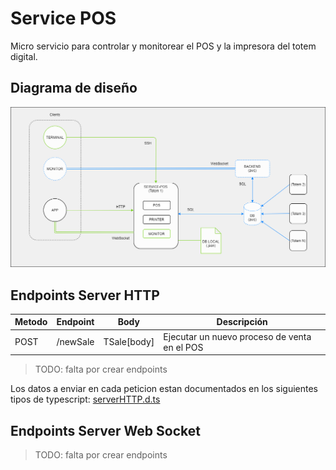 # Service POS

Micro servicio para controlar y monitorear el POS y la impresora del totem digital.

## Diagrama de diseño

![./docs/](./docs/integration-pos.drawio.png)

## Endpoints Server HTTP

| Metodo | Endpoint | Body        | Descripción                                  |
| ------ | -------- | ----------- | -------------------------------------------- |
| POST   | /newSale | TSale[body] | Ejecutar un nuevo proceso de venta en el POS |

> TODO: falta por crear endpoints

Los datos a enviar en cada peticion estan documentados en los siguientes tipos de typescript:
[serverHTTP.d.ts](./src/@types/serverHTTP.d.ts)

## Endpoints Server Web Socket

> TODO: falta por crear endpoints

